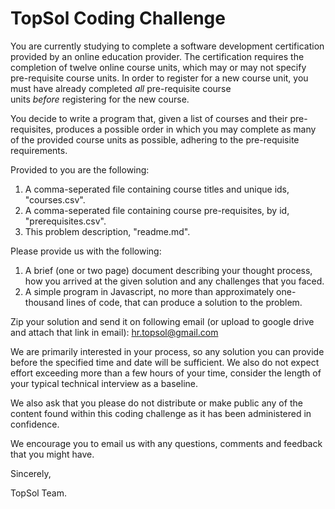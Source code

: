 TopSol Coding Challenge
===============================

You are currently studying to complete a software development certification provided by an online education provider. The certification requires the completion of twelve online course units, which may or may not specify pre-requisite course units. In order to register for a new course unit, you must have already completed _all_ pre-requisite course units _before_ registering for the new course.

You decide to write a program that, given a list of courses and their pre-requisites, produces a possible order in which you may complete as many of the provided course units as possible, adhering to the pre-requisite requirements.

Provided to you are the following:
  1. A comma-seperated file containing course titles and unique ids, "courses.csv".
  2. A comma-seperated file containing course pre-requisites, by id, "prerequisites.csv".
  3. This problem description, "readme.md".

Please provide us with the following:

  1. A brief (one or two page) document describing your thought process, how you arrived at the given solution and any challenges that you faced.
  2. A simple program in Javascript, no more than approximately one-thousand lines of code, that can produce a solution to the problem. 

Zip your solution and send it on following email (or upload to google drive and attach that link in email):
hr.topsol@gmail.com

We are primarily interested in your process, so any solution you can provide before the specified time and date will be sufficient. We also do not expect effort exceeding more than a few hours of your time, consider the length of your typical technical interview as a baseline.

We also ask that you please do not distribute or make public any of the content found within this coding challenge as it has been administered in confidence.

We encourage you to email us with any questions, comments and feedback that you might have.

Sincerely,

TopSol Team.
